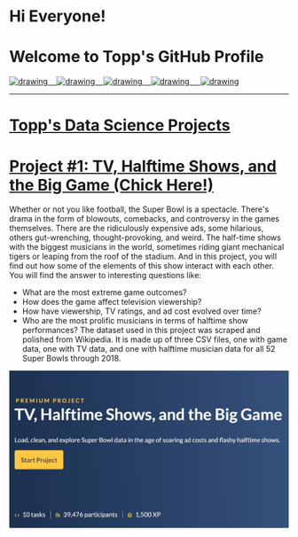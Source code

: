 # Hi Everyone! 
# Welcome to Topp's GitHub Profile

<a href="https://www.youtube.com/"><img src="https://res.cloudinary.com/importdata/image/upload/v1595012354/yt_logo_jjgys4.png" alt="drawing" width="100"/>&nbsp;&nbsp;&nbsp;&nbsp;<a href="https://medium.com/"><img
src="https://res.cloudinary.com/importdata/image/upload/v1595012354/medium_mono_hoz0z5.png" alt="drawing"
width="35"/>&nbsp;&nbsp;&nbsp;&nbsp;<a href="https://twitter.com/"><img 
src="https://res.cloudinary.com/importdata/image/upload/v1595012924/Twitter_Logo_Blue_gbtagu.png" alt="drawing" width="40"/>&nbsp;&nbsp;&nbsp;&nbsp;<a href="https://www.linkedin.com/in/topp-theeralerttham-54743264/"><img src="https://res.cloudinary.com/importdata/image/upload/v1595012354/linkedin_t9qiwy.png" alt="drawing" width="100"/> &nbsp;&nbsp;&nbsp;&nbsp;<a href="https://www.kaggle.com/"><img src="https://res.cloudinary.com/importdata/image/upload/v1595012924/kaggle_ksaktb.png" alt="drawing" width="75"/>

---------------

# Topp's Data Science Projects

# [Project #1: TV, Halftime Shows, and the Big Game (Chick Here!)](https://github.com/tnattawat/Topp/blob/master/Project1/notebook.ipynb) 
Whether or not you like football, the Super Bowl is a spectacle. There's drama in the form of blowouts, comebacks, and controversy in the games themselves. There are the ridiculously expensive ads, some hilarious, others gut-wrenching, thought-provoking, and weird. The half-time shows with the biggest musicians in the world, sometimes riding giant mechanical tigers or leaping from the roof of the stadium. And in this project, you will find out how some of the elements of this show interact with each other. You will find the answer to interesting questions like:
* What are the most extreme game outcomes?
* How does the game affect television viewership?
* How have viewership, TV ratings, and ad cost evolved over time?
* Who are the most prolific musicians in terms of halftime show performances?
The dataset used in this project was scraped and polished from Wikipedia. It is made up of three CSV files, one with game data, one with TV data, and one with halftime musician data for all 52 Super Bowls through 2018.

![](https://github.com/tnattawat/Portfolio/blob/master/Project1/images/Super%20Bowl%20Project%20Banner.JPG)
